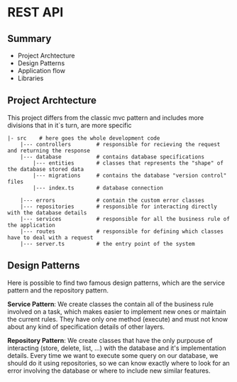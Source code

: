 # REST API

## Summary

- Project Archtecture
- Design Patterns
- Application flow
- Libraries

## Project Archtecture

This project differs from the classic mvc pattern and includes more divisions
that in it`s turn, are more specific

    |- src    # here goes the whole development code
        |--- controllers        # responsible for recieving the request and returning the response
        |--- database           # contains database specifications
            |--- entities       # classes that represents the "shape" of the database stored data
            |--- migrations     # contains the database "version control" files
            |--- index.ts       # database connection

        |--- errors             # contain the custom error classes
        |--- repositories       # responsible for interacting directly with the database details
        |--- services           # responsible for all the business rule of the application
        |--- routes             # responsible for defining which classes have to deal with a request
        |--- server.ts          # the entry point of the system

## Design Patterns

Here is possible to find two famous design patterns, which are the service pattern and
the repository pattern.

**Service Pattern**: We create classes the contain all of the business rule involved
on a task, which makes easier to implement new ones or maintain the current rules.
They have only one method (execute) and must not know about any kind of specification
details of other layers.

**Repository Pattern**: We create classes that have the only purpouse of interacting
(store, delete, list, ...) with the database and it's implementation details. Every time we
want to execute some query on our database, we should do it using repositories, so we can
know exactly where to look for an error involving the database or where to include new
similar features.
